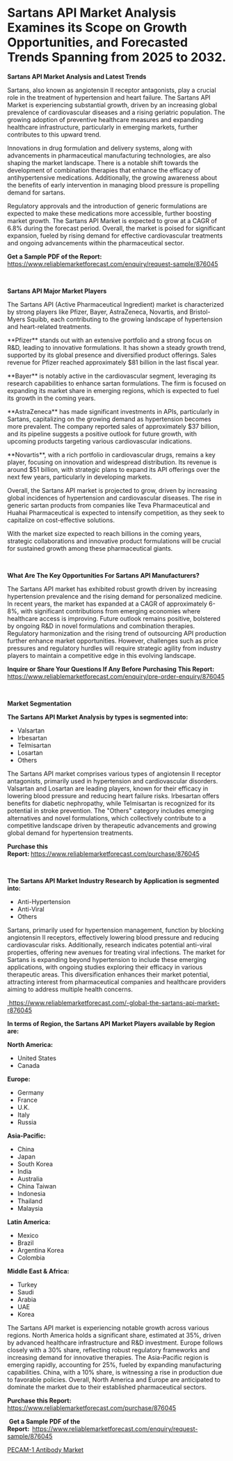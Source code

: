 <p><h1>Sartans API Market Analysis Examines its Scope on Growth Opportunities, and Forecasted Trends Spanning from 2025 to 2032.</h1></p><p><strong>Sartans API Market Analysis and Latest Trends</strong></p>
<p><p>Sartans, also known as angiotensin II receptor antagonists, play a crucial role in the treatment of hypertension and heart failure. The Sartans API Market is experiencing substantial growth, driven by an increasing global prevalence of cardiovascular diseases and a rising geriatric population. The growing adoption of preventive healthcare measures and expanding healthcare infrastructure, particularly in emerging markets, further contributes to this upward trend.</p><p>Innovations in drug formulation and delivery systems, along with advancements in pharmaceutical manufacturing technologies, are also shaping the market landscape. There is a notable shift towards the development of combination therapies that enhance the efficacy of antihypertensive medications. Additionally, the growing awareness about the benefits of early intervention in managing blood pressure is propelling demand for sartans.</p><p>Regulatory approvals and the introduction of generic formulations are expected to make these medications more accessible, further boosting market growth. The Sartans API Market is expected to grow at a CAGR of 6.8% during the forecast period. Overall, the market is poised for significant expansion, fueled by rising demand for effective cardiovascular treatments and ongoing advancements within the pharmaceutical sector.</p></p>
<p><strong>Get a Sample PDF of the Report:&nbsp;</strong> <a href="https://www.reliablemarketforecast.com/enquiry/request-sample/876045?utm_campaign=2439&utm_medium=2&utm_source=Github&utm_content=ia&utm_term=30032025&utm_id=sartans-api">https://www.reliablemarketforecast.com/enquiry/request-sample/876045</a></p>
<p>&nbsp;</p>
<p><strong>Sartans API Major Market Players</strong></p>
<p><p>The Sartans API (Active Pharmaceutical Ingredient) market is characterized by strong players like Pfizer, Bayer, AstraZeneca, Novartis, and Bristol-Myers Squibb, each contributing to the growing landscape of hypertension and heart-related treatments. </p><p>**Pfizer** stands out with an extensive portfolio and a strong focus on R&D, leading to innovative formulations. It has shown a steady growth trend, supported by its global presence and diversified product offerings. Sales revenue for Pfizer reached approximately $81 billion in the last fiscal year.</p><p>**Bayer** is notably active in the cardiovascular segment, leveraging its research capabilities to enhance sartan formulations. The firm is focused on expanding its market share in emerging regions, which is expected to fuel its growth in the coming years.</p><p>**AstraZeneca** has made significant investments in APIs, particularly in Sartans, capitalizing on the growing demand as hypertension becomes more prevalent. The company reported sales of approximately $37 billion, and its pipeline suggests a positive outlook for future growth, with upcoming products targeting various cardiovascular indications.</p><p>**Novartis**, with a rich portfolio in cardiovascular drugs, remains a key player, focusing on innovation and widespread distribution. Its revenue is around $51 billion, with strategic plans to expand its API offerings over the next few years, particularly in developing markets.</p><p>Overall, the Sartans API market is projected to grow, driven by increasing global incidences of hypertension and cardiovascular diseases. The rise in generic sartan products from companies like Teva Pharmaceutical and Huahai Pharmaceutical is expected to intensify competition, as they seek to capitalize on cost-effective solutions.</p><p>With the market size expected to reach billions in the coming years, strategic collaborations and innovative product formulations will be crucial for sustained growth among these pharmaceutical giants.</p></p>
<p>&nbsp;</p>
<p><strong>What Are The Key Opportunities For Sartans API Manufacturers?</strong></p>
<p><p>The Sartans API market has exhibited robust growth driven by increasing hypertension prevalence and the rising demand for personalized medicine. In recent years, the market has expanded at a CAGR of approximately 6-8%, with significant contributions from emerging economies where healthcare access is improving. Future outlook remains positive, bolstered by ongoing R&D in novel formulations and combination therapies. Regulatory harmonization and the rising trend of outsourcing API production further enhance market opportunities. However, challenges such as price pressures and regulatory hurdles will require strategic agility from industry players to maintain a competitive edge in this evolving landscape.</p></p>
<p><strong>Inquire or Share Your Questions If Any Before Purchasing This Report:</strong> <a href="https://www.reliablemarketforecast.com/enquiry/pre-order-enquiry/876045?utm_campaign=2439&utm_medium=2&utm_source=Github&utm_content=ia&utm_term=30032025&utm_id=sartans-api">https://www.reliablemarketforecast.com/enquiry/pre-order-enquiry/876045</a></p>
<p>&nbsp;</p>
<p><strong>Market Segmentation</strong></p>
<p><strong>The Sartans API Market Analysis by types is segmented into:</strong></p>
<p><ul><li>Valsartan</li><li>Irbesartan</li><li>Telmisartan</li><li>Losartan</li><li>Others</li></ul></p>
<p><p>The Sartans API market comprises various types of angiotensin II receptor antagonists, primarily used in hypertension and cardiovascular disorders. Valsartan and Losartan are leading players, known for their efficacy in lowering blood pressure and reducing heart failure risks. Irbesartan offers benefits for diabetic nephropathy, while Telmisartan is recognized for its potential in stroke prevention. The "Others" category includes emerging alternatives and novel formulations, which collectively contribute to a competitive landscape driven by therapeutic advancements and growing global demand for hypertension treatments.</p></p>
<p><strong>Purchase this Report:&nbsp;</strong><a href="https://www.reliablemarketforecast.com/purchase/876045?utm_campaign=2439&utm_medium=2&utm_source=Github&utm_content=ia&utm_term=30032025&utm_id=sartans-api">https://www.reliablemarketforecast.com/purchase/876045</a></p>
<p>&nbsp;</p>
<p><strong>The Sartans API Market Industry Research by Application is segmented into:</strong></p>
<p><ul><li>Anti-Hypertension</li><li>Anti-Viral</li><li>Others</li></ul></p>
<p><p>Sartans, primarily used for hypertension management, function by blocking angiotensin II receptors, effectively lowering blood pressure and reducing cardiovascular risks. Additionally, research indicates potential anti-viral properties, offering new avenues for treating viral infections. The market for Sartans is expanding beyond hypertension to include these emerging applications, with ongoing studies exploring their efficacy in various therapeutic areas. This diversification enhances their market potential, attracting interest from pharmaceutical companies and healthcare providers aiming to address multiple health concerns.</p></p>
<p><a href="https://www.reliablemarketforecast.com/-global-the-sartans-api-market-r876045?utm_campaign=2439&utm_medium=2&utm_source=Github&utm_content=ia&utm_term=30032025&utm_id=sartans-api">&nbsp;https://www.reliablemarketforecast.com/-global-the-sartans-api-market-r876045</a></p>
<p><strong>In terms of Region, the Sartans API Market Players available by Region are:</strong></p>
<p>
    <p> <strong> North America: </strong>
        <ul>
            <li>United States</li>
            <li>Canada</li>
        </ul>
        </p> 
    <p> <strong> Europe: </strong>
        <ul>
            <li>Germany</li>
            <li>France</li>
            <li>U.K.</li>
            <li>Italy</li>
            <li>Russia</li>
        </ul>
        </p> 
    <p> <strong> Asia-Pacific: </strong>
        <ul>
            <li>China</li>
            <li>Japan</li>
            <li>South Korea</li>
            <li>India</li>
            <li>Australia</li>
            <li>China Taiwan</li>
            <li>Indonesia</li>
            <li>Thailand</li>
            <li>Malaysia</li>
        </ul>
        </p> 
    <p> <strong> Latin America: </strong>
        <ul>
            <li>Mexico</li>
            <li>Brazil</li>
            <li>Argentina Korea</li>
            <li>Colombia</li>
        </ul>
        </p> 
    <p> <strong> Middle East & Africa: </strong>
        <ul>
            <li>Turkey</li>
            <li>Saudi</li>
            <li>Arabia</li>
            <li>UAE</li>
            <li>Korea</li>
        </ul>
    </p>
    </p>
<p><p>The Sartans API market is experiencing notable growth across various regions. North America holds a significant share, estimated at 35%, driven by advanced healthcare infrastructure and R&D investment. Europe follows closely with a 30% share, reflecting robust regulatory frameworks and increasing demand for innovative therapies. The Asia-Pacific region is emerging rapidly, accounting for 25%, fueled by expanding manufacturing capabilities. China, with a 10% share, is witnessing a rise in production due to favorable policies. Overall, North America and Europe are anticipated to dominate the market due to their established pharmaceutical sectors.</p></p>
<p><strong>Purchase this Report: </strong><a href="https://www.reliablemarketforecast.com/purchase/876045?utm_campaign=2439&utm_medium=2&utm_source=Github&utm_content=ia&utm_term=30032025&utm_id=sartans-api">https://www.reliablemarketforecast.com/purchase/876045</a></p>
<p>&nbsp;<strong>Get a Sample PDF of the Report:&nbsp;&nbsp;</strong><a href="https://www.reliablemarketforecast.com/enquiry/request-sample/876045?utm_campaign=2439&utm_medium=2&utm_source=Github&utm_content=ia&utm_term=30032025&utm_id=sartans-api">https://www.reliablemarketforecast.com/enquiry/request-sample/876045</a></p>
<p><strong></strong></p>
<p><p><a href="https://github.com/mayabungard8092/Market-Research-Report-List-1/blob/main/pecam-1-antibody-market.md?utm_campaign=2439&utm_medium=2&utm_source=Github&utm_content=ia&utm_term=30032025&utm_id=sartans-api">PECAM-1 Antibody Market</a></p></p>